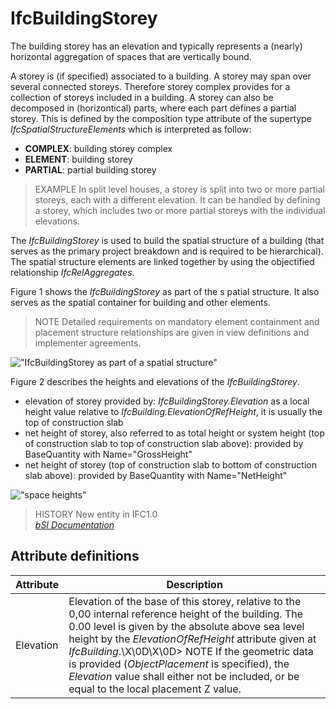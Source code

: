IfcBuildingStorey
=================
The building storey has an elevation and typically represents a (nearly)
horizontal aggregation of spaces that are vertically bound.  
  
A storey is (if specified) associated to a building. A storey may span over
several connected storeys. Therefore storey complex provides for a collection
of storeys included in a building. A storey can also be decomposed in
(horizontical) parts, where each part defines a partial storey. This is
defined by the composition type attribute of the supertype
_IfcSpatialStructureElements_ which is interpreted as follow:  
  
* **COMPLEX**: building storey complex  
* **ELEMENT**: building storey  
* **PARTIAL**: partial building storey  
  
> EXAMPLE  In split level houses, a storey is split into two or more partial
> storeys, each with a different elevation. It can be handled by defining a
> storey, which includes two or more partial storeys with the individual
> elevations.  
  
The _IfcBuildingStorey_ is used to build the spatial structure of a building
(that serves as the primary project breakdown and is required to be
hierarchical). The spatial structure elements are linked together by using the
objectified relationship _IfcRelAggregates_.  
  
Figure 1 shows the _IfcBuildingStorey_ as part of the s patial structure. It
also serves as the spatial container for building and other elements.  
  
> NOTE  Detailed requirements on mandatory element containment and placement
> structure relationships are given in view definitions and implementer
> agreements.  
  
!["IfcBuildingStorey as part of a spatial
structure"](../figures/ifcbuildingstorey-spatialstructure.png "Figure 1 --
Building storey composition")  
  
Figure 2 describes the heights and elevations of the _IfcBuildingStorey_.  
  
* elevation of storey provided by: _IfcBuildingStorey.Elevation_ as a local height value relative to _IfcBuilding.ElevationOfRefHeight_, it is usually the top of construction slab  
* net height of storey, also referred to as total height or system height (top of construction slab to top of construction slab above): provided by BaseQuantity with Name="GrossHeight"  
* net height of storey (top of construction slab to bottom of construction slab above): provided by BaseQuantity with Name="NetHeight"  
  
!["space heights"](../figures/ifcbuildingstorey_heights.png "Figure 2 --
Building storey elevations")  
  
> HISTORY  New entity in IFC1.0  
[ _bSI
Documentation_](https://standards.buildingsmart.org/IFC/DEV/IFC4_2/FINAL/HTML/schema/ifcproductextension/lexical/ifcbuildingstorey.htm)


Attribute definitions
---------------------
| Attribute   | Description                                                                                                                                                                                                                                                                                                                                                                                                               |
|-------------|---------------------------------------------------------------------------------------------------------------------------------------------------------------------------------------------------------------------------------------------------------------------------------------------------------------------------------------------------------------------------------------------------------------------------|
| Elevation   | Elevation of the base of this storey, relative to the 0,00 internal reference height of the building. The 0.00 level is given by the absolute above sea level height by the _ElevationOfRefHeight_ attribute given at _IfcBuilding_.\X\0D\X\0D> NOTE  If the geometric data is provided (_ObjectPlacement_ is specified), the _Elevation_ value shall either not be included, or be equal to the local placement Z value. |

